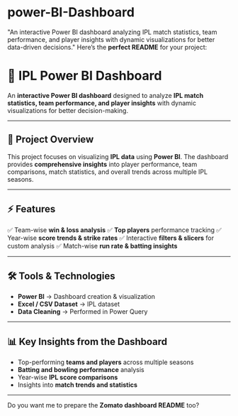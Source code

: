 # power-BI-Dashboard
"An interactive Power BI dashboard analyzing IPL match statistics, team performance, and player insights with dynamic visualizations for better data-driven decisions."
Here’s the **perfect README** for your project:

# 🏏 **IPL Power BI Dashboard**

An **interactive Power BI dashboard** designed to analyze **IPL match statistics, team performance, and player insights** with dynamic visualizations for better decision-making.

---

## 📌 **Project Overview**

This project focuses on visualizing **IPL data** using **Power BI**. The dashboard provides **comprehensive insights** into player performance, team comparisons, match statistics, and overall trends across multiple IPL seasons.

---

## ⚡ **Features**

✅ Team-wise **win & loss analysis**
✅ **Top players** performance tracking
✅ Year-wise **score trends & strike rates**
✅ Interactive **filters & slicers** for custom analysis
✅ Match-wise **run rate & batting insights**

---

## 🛠 **Tools & Technologies**

* **Power BI** → Dashboard creation & visualization
* **Excel / CSV Dataset** → IPL dataset
* **Data Cleaning** → Performed in Power Query

---

## 📊 **Key Insights from the Dashboard**

* Top-performing **teams and players** across multiple seasons
* **Batting and bowling performance** analysis
* Year-wise **IPL score comparisons**
* Insights into **match trends and statistics**

---


Do you want me to prepare the **Zomato dashboard README** too?
